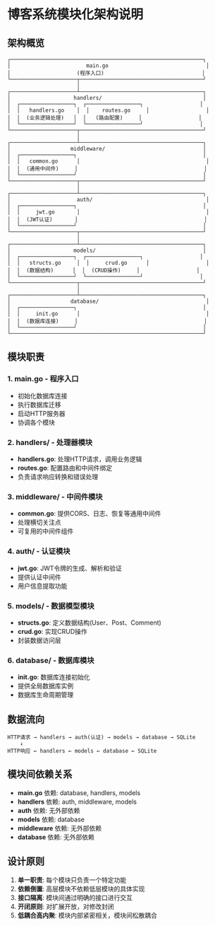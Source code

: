 # 博客系统模块化架构说明

## 架构概览

```
┌─────────────────────────────────────────────────────────────┐
│                        main.go                               │
│                     (程序入口)                               │
└─────────────────────┬───────────────────────────────────────┘
                      │
┌─────────────────────┴───────────────────────────────────────┐
│                    handlers/                                │
│  ┌─────────────────┐  ┌─────────────────┐                  │
│  │   handlers.go    │  │    routes.go     │                  │
│  │  (业务逻辑处理)   │  │   (路由配置)     │                  │
│  └─────────────────┘  └─────────────────┘                  │
└─────────────────────┬───────────────────────────────────────┘
                      │
┌─────────────────────┴───────────────────────────────────────┐
│                   middleware/                               │
│  ┌─────────────────┐                                        │
│  │   common.go      │                                        │
│  │  (通用中间件)     │                                        │
│  └─────────────────┘                                        │
└─────────────────────┬───────────────────────────────────────┘
                      │
┌─────────────────────┴───────────────────────────────────────┐
│                     auth/                                    │
│  ┌─────────────────┐                                        │
│  │     jwt.go       │                                        │
│  │  (JWT认证)       │                                        │
│  └─────────────────┘                                        │
└─────────────────────┬───────────────────────────────────────┘
                      │
┌─────────────────────┴───────────────────────────────────────┐
│                    models/                                  │
│  ┌─────────────────┐  ┌─────────────────┐                  │
│  │   structs.go     │  │     crud.go      │                  │
│  │  (数据结构)      │  │  (CRUD操作)     │                  │
│  └─────────────────┘  └─────────────────┘                  │
└─────────────────────┬───────────────────────────────────────┘
                      │
┌─────────────────────┴───────────────────────────────────────┐
│                   database/                                  │
│  ┌─────────────────┐                                        │
│  │     init.go      │                                        │
│  │  (数据库连接)     │                                        │
│  └─────────────────┘                                        │
└─────────────────────────────────────────────────────────────┘
```

## 模块职责

### 1. main.go - 程序入口
- 初始化数据库连接
- 执行数据库迁移
- 启动HTTP服务器
- 协调各个模块

### 2. handlers/ - 处理器模块
- **handlers.go**: 处理HTTP请求，调用业务逻辑
- **routes.go**: 配置路由和中间件绑定
- 负责请求响应转换和错误处理

### 3. middleware/ - 中间件模块
- **common.go**: 提供CORS、日志、恢复等通用中间件
- 处理横切关注点
- 可复用的中间件组件

### 4. auth/ - 认证模块
- **jwt.go**: JWT令牌的生成、解析和验证
- 提供认证中间件
- 用户信息提取功能

### 5. models/ - 数据模型模块
- **structs.go**: 定义数据结构(User、Post、Comment)
- **crud.go**: 实现CRUD操作
- 封装数据访问层

### 6. database/ - 数据库模块
- **init.go**: 数据库连接初始化
- 提供全局数据库实例
- 数据库生命周期管理

## 数据流向

```
HTTP请求 → handlers → auth(认证) → models → database → SQLite
    ↓
HTTP响应 ← handlers ← models ← database ← SQLite
```

## 模块间依赖关系

- **main.go** 依赖: database, handlers, models
- **handlers** 依赖: auth, middleware, models
- **auth** 依赖: 无外部依赖
- **models** 依赖: database
- **middleware** 依赖: 无外部依赖
- **database** 依赖: 无外部依赖

## 设计原则

1. **单一职责**: 每个模块只负责一个特定功能
2. **依赖倒置**: 高层模块不依赖低层模块的具体实现
3. **接口隔离**: 模块间通过明确的接口进行交互
4. **开闭原则**: 对扩展开放，对修改封闭
5. **低耦合高内聚**: 模块内部紧密相关，模块间松散耦合
